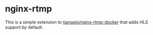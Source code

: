 # nginx-rtmp

This is a simple extension to
[tiangolo/nginx-rtmp-docker](https://github.com/tiangolo/nginx-rtmp-docker)
that adds HLS support by default.
